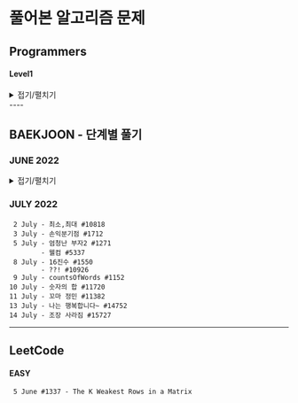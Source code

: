 # 풀어본 알고리즘 문제 

## Programmers 
#### Level1
        
<details markdown="1">
<summary>접기/펼치기</summary>

    짝수와 홀수
    K번째 수 
    직사각형 별 찍기
    행렬의 덧셈 
    평균 구하기 
    2 July - 핸드폰 번호 가리기
    7 June - 수박수박수박 
    12 June - 콜라츠 추측
    
 
</details>
----

## BAEKJOON - 단계별 풀기


### JUNE 2022
    
<details markdown="1">
<summary>접기/펼치기</summary>

    8 June - 나머지 #3052    
    8 June - 정수 N개의 합 #15596
    9 June - 팩토리얼 #10872
    10 June - 평균은 넘겠지 #4344
    11 June - 재귀함수가 뭔가요? #17478 (레퍼런스 참조)
    11 June - 수 정렬하기1 #2750
    14 June - 합 #8393
    15 June - 별찍기1 #2438
    16 June - 별찍기2 #2439
    19 June - OX퀴즈 #8958
    19 June - 최댓값 #2562
    19 June - 평균 #1546    
    20 June - 셀프 넘버 #4673 (레퍼런스 참조)    
    23 June - 기찍 N #2742
    25 June - A+B-8 #11022

</details>


### JULY 2022
     2 July - 최소,최대 #10818
     3 July - 손익분기점 #1712
     5 July - 엄청난 부자2 #1271
            - 웰컴 #5337
     8 July - 16진수 #1550
            - ??! #10926
     9 July - countsOfWords #1152
    10 July - 숫자의 합 #11720
    11 July - 꼬마 정민 #11382
    13 July - 나는 행복합니다~ #14752
    14 July - 조장 사라짐 #15727

----
## LeetCode 
#### EASY
     5 June #1337 - The K Weakest Rows in a Matrix